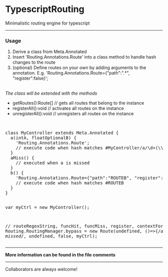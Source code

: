 TypescriptRouting
=================

Minimalistic routing engine for typescript
<hr>


<h3>Usage</h3>
<ol>
<li>Derive a class from Meta.Annotated</li>
<li>Insert 'Routing.Annotations.Route' into a class method to handle hash changes to the route</li>
<li>(optional) Define routes on your own by adding arguments to the annotation. E.g. 'Routing.Annotations.Route={"path":".*", "register":false}';
</ol>
<br>
<i>The class will be extended with the methods</i>
<ul>
<li>getRoutes():Route[]   // gets all routes that belong to the instance</li>
<li>registerAll():void    // activates all routes on the instance</li>
<li>unregisterAll():void  // unregisters all routes on the instance</li>
</ul>
<br>
<pre>
class MyController extends Meta.Annotated {
  a(intA, floatOptionalB) {
    'Routing.Annotations.Route';
    // execute code when hash matches #MyController/a/\d+(\\d*\.\d+)?
  }
  aMiss() {
    // executed when a is missed
  }
  b() {
    'Routing.Annotations.Route={"path":"ROUTEB", "register":false}';
    // execute code when hash matches #ROUTEB
  }
}

var myCtrl = new MyController();

// routeRegexString, funcHit, funcMiss, register, contextForHitMiss
Routing.RoutingManager.bypass = new Route(undefined, ()=>{/*all missed*/, undefined, false, myCtrl);
</pre>
<hr>
<b>More information can be found in the file comments</b>
<hr>
Collaborators are always welcome!

